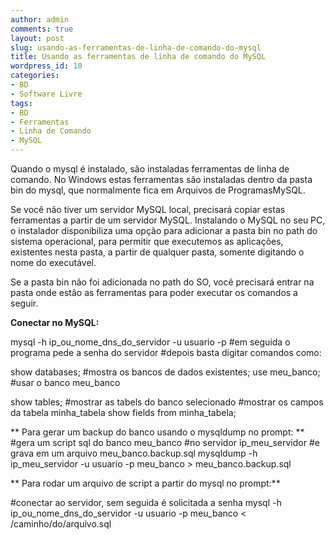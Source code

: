 ```yaml
---
author: admin
comments: true
layout: post
slug: usando-as-ferramentas-de-linha-de-comando-do-mysql
title: Usando as ferramentas de linha de comando do MySQL
wordpress_id: 10
categories:
- BD
- Software Livre
tags:
- BD
- Ferramentas
- Linha de Comando
- MySQL
---
```


Quando o mysql é instalado, são instaladas ferramentas de linha de comando. No Windows estas ferramentas são instaladas dentro da pasta bin do mysql, que normalmente fica em Arquivos de ProgramasMySQL.

Se você não tiver um servidor MySQL local, precisará copiar estas ferramentas a partir de um servidor MySQL. Instalando o MySQL no seu PC, o instalador disponibiliza uma opção para adicionar a pasta bin no path do sistema operacional, para permitir que executemos as aplicações, existentes nesta pasta, a partir de qualquer pasta, somente digitando o nome do executável.

Se a pasta bin não foi adicionada no path do SO, você precisará entrar na pasta onde estão as ferramentas para poder executar os comandos a seguir.

**Conectar no MySQL:**

mysql -h ip_ou_nome_dns_do_servidor -u usuario -p
#em seguida o programa pede a senha do servidor
#depois basta digitar comandos como:

show databases; #mostra os bancos de dados existentes;
use meu_banco; #usar o banco meu_banco

show tables; #mostrar as tabels do banco selecionado
#mostrar os campos da tabela minha_tabela
show fields from minha_tabela;

** Para gerar um backup do banco usando o mysqldump no prompt:
**
#gera um script sql do banco meu_banco
#no servidor ip_meu_servidor
#e grava em um arquivo meu_banco.backup.sql
mysqldump -h ip_meu_servidor -u usuario -p meu_banco > meu_banco.backup.sql

** Para rodar um arquivo de script a partir do mysql no prompt:**

#conectar ao servidor, sem seguida é solicitada a senha
mysql -h ip_ou_nome_dns_do_servidor -u usuario -p meu_banco < /caminho/do/arquivo.sql
